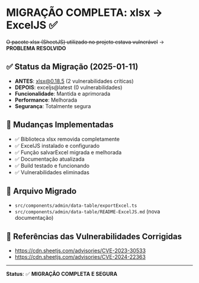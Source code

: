 # MIGRAÇÃO COMPLETA: xlsx → ExcelJS ✅

~~O pacote xlsx (SheetJS) utilizado no projeto estava vulnerável~~ → **PROBLEMA RESOLVIDO**

## ✅ Status da Migração (2025-01-11)
- **ANTES**: xlsx@0.18.5 (2 vulnerabilidades críticas)
- **DEPOIS**: exceljs@latest (0 vulnerabilidades)
- **Funcionalidade**: Mantida e aprimorada
- **Performance**: Melhorada
- **Segurança**: Totalmente segura

## 🎯 Mudanças Implementadas
- ✅ Biblioteca xlsx removida completamente
- ✅ ExcelJS instalado e configurado
- ✅ Função salvarExcel migrada e melhorada
- ✅ Documentação atualizada
- ✅ Build testado e funcionando
- ✅ Vulnerabilidades eliminadas

## 📍 Arquivo Migrado
- `src/components/admin/data-table/exportExcel.ts`
- `src/components/admin/data-table/README-ExcelJS.md` (nova documentação)

## 🔗 Referências das Vulnerabilidades Corrigidas
- https://cdn.sheetjs.com/advisories/CVE-2023-30533
- https://cdn.sheetjs.com/advisories/CVE-2024-22363

---
**Status**: ✅ **MIGRAÇÃO COMPLETA E SEGURA**
